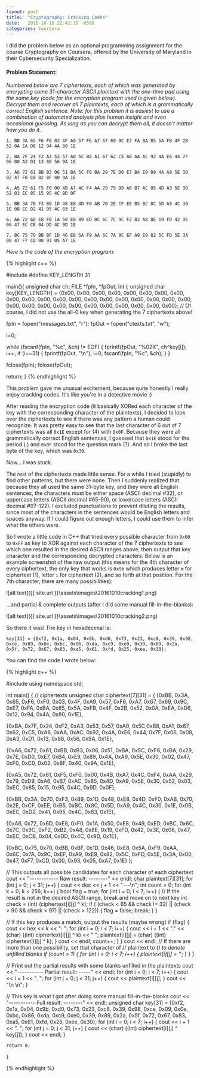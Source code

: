 ```yaml
---
layout: post
title:  "Cryptography: Cracking Codes"
date:   2016-10-10 22:41:19 -0500
categories: Coursera
---
```


I did the problem below as an optional programming assignment for the course Cryptography on Coursera, offered by the University of Maryland in their Cybersecurity Specialization.

#### Problem Statement:
*Numbered below are 7 ciphertexts, each of which was generated by encrypting some 31-character ASCII plaintext with the one-time pad using the same key (code for the encryption program used is given below). Decrypt them and recover all 7 plaintexts, each of which is a grammatically correct English sentence. Note: for this problem it is easiest to use a combination of automated analysis plus human insight and even occasional guessing. As long as you can decrypt them all, it doesn't matter how you do it.*
 
 
`1. BB 3A 65 F6 F0 03 4F A9 57 F6 A7 67 69 9C E7 FA BA 85 5A FB 4F 2B 52 0A EA D6 12 94 4A 80 1E`
 
`2. BA 7F 24 F2 A3 53 57 A0 5C B8 A1 67 62 C5 A6 AA AC 92 4A E6 44 7F 06 08 A3 D1 13 88 56 9A 1E`
 
`3. A6 72 61 BB B3 06 51 BA 5C F6 BA 29 7E D0 E7 B4 E9 89 4A A9 5E 30 02 47 F0 C0 02 8F 40 9A 1E`
 
`4. A5 72 61 F5 F0 00 4B A7 4C F4 AA 29 79 D9 A6 B7 AC 85 4D A9 5E 30 52 03 EC 85 15 95 4C 9D 0F`
 
`5. BB 3A 70 F3 B9 1D 48 E8 4D F0 AB 70 2E CF EE B5 BC 8C 5D A9 4C 30 1E 0B EC D2 41 95 4C 83 1E`
 
`6. A6 72 6D E8 F0 1A 50 E8 49 ED BC 6C 7C 9C F2 B2 A8 8E 19 FD 42 3E 06 47 EC CB 04 DD 4C 9D 1E`
 
`7. BC 75 70 BB BF 1D 46 E8 5A F9 AA 6C 7A 9C EF A9 E9 82 5C FD 5E 3A 00 47 F7 CD 00 93 05 A7 1E`
 
*Here is the code of the encryption program:*

{% highlight c++ %}

#include 
#define KEY_LENGTH 31
 
main(){
  unsigned char ch;
  FILE *fpIn, *fpOut;
  int i;
  unsigned char key[KEY_LENGTH] = {0x00, 0x00, 0x00, 0x00,
  0x00, 0x00, 0x00, 0x00,
  0x00, 0x00, 0x00, 0x00,
  0x00, 0x00, 0x00, 0x00,
  0x00, 0x00, 0x00, 0x00,
  0x00, 0x00, 0x00, 0x00,
  0x00, 0x00, 0x00, 0x00,
  0x00, 0x00, 0x00};
  // Of course, I did not use the all-0 key when generating the 7 ciphertexts above!
 
  fpIn = fopen("messages.txt", "r");
  fpOut = fopen("ctexts.txt", "w");
 
  i=0;
 
  while (fscanf(fpIn, "%c", &ch) != EOF) {
    fprintf(fpOut, "%02X", ch^key[i]);
    i++;
    if (i==31) {
      fprintf(fpOut, "\n");
      i=0;
      fscanf(fpIn, "%c", &ch);
    }
  }
 
  fclose(fpIn);
  fclose(fpOut);
 
  return;
}
{% endhighlight %}

This problem gave me unusual excitement, because quite honestly I really enjoy cracking codes. It's like you're in a detective movie :)
 
After reading the encryption code (it basically XORed each character of the key with the corresponding character of the plaintexts), I decided to look over the ciphertexts to see if there was any pattern a human could recognize. It was pretty easy to see that the last character of 6 out of 7 ciphertexts was all `0x1E` except for (4) with `0x0F`. Because they were all grammatically correct English sentences, I guessed that `0x1E` stood for the period (.) and `0x0F` stood for the question mark (?). And so I broke the last byte of the key, which was `0x30`.
 
Now... I was stuck.
 
The rest of the ciphertexts made little sense. For a while I tried (stupidly) to find other patterns, but there were none. Then I suddenly realized that because they all used the same 31-byte key, and they were all English sentences, the characters must be either space (ASCII decimal #32), or uppercase letters (ASCII decimal #65-90), or lowercase letters (ASCII decimal #97-122). I excluded punctuations to prevent diluting the results, since most of the characters in the sentences would be English letters and spaces anyway. If I could figure out enough letters, I could use them to infer what the others were. 
 
So I wrote a little code in C++ that tried every possible character from `0x00` to `0xFF` as key to XOR against each character of the 7 ciphertexts to see which one resulted in the desired ASCII ranges above, then output that key character and the corresponding decrypted characters. Below is an example screenshot of the raw output (this means for the 4th character of every ciphertext, the only key that works is `0x9b` which produces letter `m` for ciphertext (1), letter `i` for ciphertext (2), and so forth at that position. For the 7th character, there are many possibilities):

![alt text]({{ site.url }}\assets\images\20161010cracking1.png)

...and partial & complete outputs (after I did some manual fill-in-the-blanks):

![alt text]({{ site.url }}\assets\images\20161010cracking2.png)


So there it was! The key in hexadecimal is:
 
`key[31] = {0xf2, 0x1a, 0x04, 0x9b, 0xd0, 0x73, 0x23, 0xc8, 0x39, 0x98, 0xce, 0x09, 0x0e, 0xbc, 0x86, 0xda, 0xc9, 0xe0, 0x39, 0x89, 0x2a, 0x5f, 0x72, 0x67, 0x83, 0xa5, 0x61, 0xfd, 0x25, 0xee, 0x30};`
 
You can find the code I wrote below:

{% highlight c++ %}

#include <iostream>
using namespace std;
 
int main() {
// ciphertexts
    unsigned char ciphertext[7][31] = {
{0xBB, 0x3A, 0x65, 0xF6, 0xF0, 0x03, 0x4F, 0xA9, 0x57, 0xF6, 0xA7, 0x67, 0x69, 0x9C, 0xE7, 0xFA, 0xBA, 0x85, 0x5A, 0xFB, 0x4F, 0x2B, 0x52, 0x0A, 0xEA, 0xD6, 0x12, 0x94, 0x4A, 0x80, 0x1E},
 
{0xBA, 0x7F, 0x24, 0xF2, 0xA3, 0x53, 0x57, 0xA0, 0x5C,0xB8, 0xA1, 0x67, 0x62, 0xC5, 0xA6, 0xAA, 0xAC, 0x92, 0x4A, 0xE6, 0x44, 0x7F, 0x06, 0x08, 0xA3, 0xD1, 0x13, 0x88, 0x56, 0x9A, 0x1E},
 
{0xA6, 0x72, 0x61, 0xBB, 0xB3, 0x06, 0x51, 0xBA, 0x5C, 0xF6, 0xBA, 0x29, 0x7E, 0xD0, 0xE7, 0xB4, 0xE9, 0x89, 0x4A, 0xA9, 0x5E, 0x30, 0x02, 0x47, 0xF0, 0xC0, 0x02, 0x8F, 0x40, 0x9A, 0x1E},
 
{0xA5, 0x72, 0x61, 0xF5, 0xF0, 0x00, 0x4B, 0xA7, 0x4C, 0xF4, 0xAA, 0x29, 0x79, 0xD9, 0xA6, 0xB7, 0xAC, 0x85, 0x4D, 0xA9, 0x5E, 0x30, 0x52, 0x03, 0xEC, 0x85, 0x15, 0x95, 0x4C, 0x9D, 0x0F},
 
{0xBB, 0x3A, 0x70, 0xF3, 0xB9, 0x1D, 0x48, 0xE8, 0x4D, 0xF0, 0xAB, 0x70, 0x2E, 0xCF, 0xEE, 0xB5, 0xBC, 0x8C, 0x5D, 0xA9, 0x4C, 0x30, 0x1E, 0x0B, 0xEC, 0xD2, 0x41, 0x95, 0x4C, 0x83, 0x1E},
 
{0xA6, 0x72, 0x6D, 0xE8, 0xF0, 0x1A, 0x50, 0xE8, 0x49, 0xED, 0xBC, 0x6C, 0x7C, 0x9C, 0xF2, 0xB2, 0xA8, 0x8E, 0x19, 0xFD, 0x42, 0x3E, 0x06, 0x47, 0xEC, 0xCB, 0x04, 0xDD, 0x4C, 0x9D, 0x1E},
 
{0xBC, 0x75, 0x70, 0xBB, 0xBF, 0x1D, 0x46, 0xE8, 0x5A, 0xF9, 0xAA, 0x6C, 0x7A, 0x9C, 0xEF, 0xA9, 0xE9, 0x82, 0x5C, 0xFD, 0x5E, 0x3A, 0x00, 0x47, 0xF7, 0xCD, 0x00, 0x93, 0x05, 0xA7, 0x1E}
    };
 
// This outputs all possible candidates for each character of each ciphertext
    cout << "------------ Raw result: --------" << endl;
    char plaintext[7][31];
    for (int j = 0; j < 31; j++) {
        cout << dec << j + 1 << "---\n";
        int count = 0;
        for (int k = 0; k < 256; k++) {
            bool flag = true;
            for (int i = 0; i < 7; i++) {
// If the result is not in the desired ASCII range, break and move on to next key
                int check = (int) (ciphertext[i][j] ^ k);
                if ( (check < 65 && check != 32) ||
                     (check > 90 && check < 97) ||
                     (check > 122)) {
                        flag = false;
                        break;
                }
            }
 
// If this key produces a match, output the results (maybe wrong)
            if (flag) {
                cout << hex << k << ": ";
                for (int i = 0; i < 7; i++) {
                    cout << i + 1 << "." <<
                        (char) ((int) ciphertext[i][j] ^ k) << " ";
                    plaintext[i][j] = (char) ((int) ciphertext[i][j] ^ k);
                }
                cout << endl;
                count++;
            }
        }
        cout << endl;
// If there are more than one possibility, set that character of
// plaintext to (_) to denote unfilled blanks
        if (count > 1) {
            for (int i = 0; i < 7; i++) {
                plaintext[i][j] = '_';
            }
         }
    }
 
// Print out the partial results with some blanks unfilled in the plaintexts
    cout << "----------- Partial result: -----" << endl;
    for (int i = 0; i < 7; i++) {
        cout << i + 1 << ". ";
        for (int j = 0; j < 31; j++) {
            cout << plaintext[i][j];
        }
        cout << "\n \n";
    }
 
// This key is what I got after doing some manual fill-in-the-blanks
    cout << "----------- Full result: --------" << endl;
    unsigned char key[31] = {0xf2, 0x1a, 0x04, 0x9b, 0xd0, 0x73, 0x23, 0xc8, 0x39,
0x98, 0xce, 0x09, 0x0e, 0xbc, 0x86, 0xda, 0xc9, 0xe0,
0x39, 0x89, 0x2a, 0x5f, 0x72, 0x67, 0x83, 0xa5, 0x61,
0xfd, 0x25, 0xee, 0x30};
    for (int i = 0; i < 7; i++) {
        cout << i + 1 << ". ";
        for (int j = 0; j < 31; j++) {
            cout << (char) ((int) ciphertext[i][j] ^ key[j]);
        }
        cout << endl;
    }  
 
    return 0;
}

{% endhighlight %}
